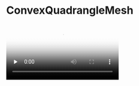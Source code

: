 # ConvexQuadrangleMesh
<video id="video" controls="" preload="none" poster="封面">
      <source id="mp4" src="https://github.com/JLZhu2020/ConvexQuadrangleMesh/blob/main/Mesh.mp4" type="video/mp4">
</videos>
